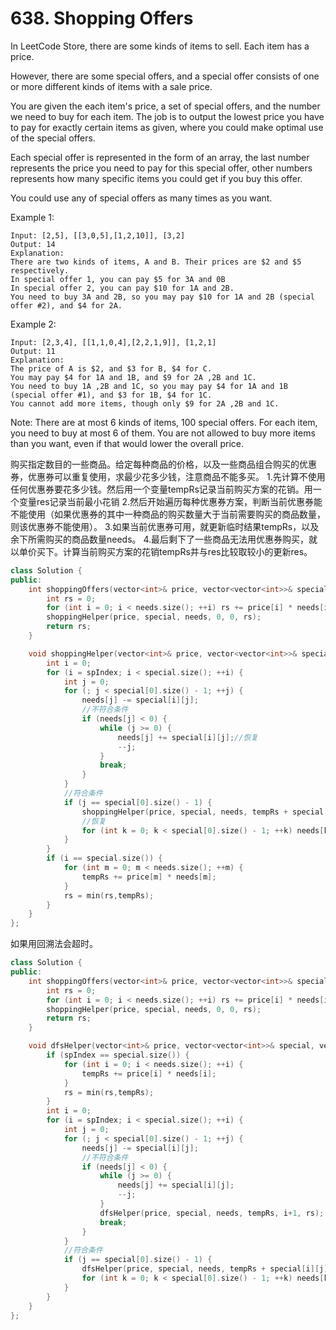 # 638. Shopping Offers
In LeetCode Store, there are some kinds of items to sell. Each item has a price.

However, there are some special offers, and a special offer consists of one or more different kinds of items with a sale price.

You are given the each item's price, a set of special offers, and the number we need to buy for each item. The job is to output the lowest price you have to pay for exactly certain items as given, where you could make optimal use of the special offers.

Each special offer is represented in the form of an array, the last number represents the price you need to pay for this special offer, other numbers represents how many specific items you could get if you buy this offer.

You could use any of special offers as many times as you want.

Example 1:
```
Input: [2,5], [[3,0,5],[1,2,10]], [3,2]
Output: 14
Explanation: 
There are two kinds of items, A and B. Their prices are $2 and $5 respectively. 
In special offer 1, you can pay $5 for 3A and 0B
In special offer 2, you can pay $10 for 1A and 2B. 
You need to buy 3A and 2B, so you may pay $10 for 1A and 2B (special offer #2), and $4 for 2A.
```

Example 2:
```
Input: [2,3,4], [[1,1,0,4],[2,2,1,9]], [1,2,1]
Output: 11
Explanation: 
The price of A is $2, and $3 for B, $4 for C. 
You may pay $4 for 1A and 1B, and $9 for 2A ,2B and 1C. 
You need to buy 1A ,2B and 1C, so you may pay $4 for 1A and 1B (special offer #1), and $3 for 1B, $4 for 1C. 
You cannot add more items, though only $9 for 2A ,2B and 1C.
```
Note:
There are at most 6 kinds of items, 100 special offers.
For each item, you need to buy at most 6 of them.
You are not allowed to buy more items than you want, even if that would lower the overall price.

购买指定数目的一些商品。给定每种商品的价格，以及一些商品组合购买的优惠券，优惠券可以重复使用，求最少花多少钱，注意商品不能多买。
1.先计算不使用任何优惠券要花多少钱。然后用一个变量tempRs记录当前购买方案的花销。用一个变量res记录当前最小花销
2.然后开始遍历每种优惠券方案，判断当前优惠券能不能使用（如果优惠券的其中一种商品的购买数量大于当前需要购买的商品数量，则该优惠券不能使用）。
3.如果当前优惠券可用，就更新临时结果tempRs，以及余下所需购买的商品数量needs。
4.最后剩下了一些商品无法用优惠券购买，就以单价买下。计算当前购买方案的花销tempRs并与res比较取较小的更新res。

```cpp
class Solution {
public:
    int shoppingOffers(vector<int>& price, vector<vector<int>>& special, vector<int>& needs) {
        int rs = 0;
        for (int i = 0; i < needs.size(); ++i) rs += price[i] * needs[i];
        shoppingHelper(price, special, needs, 0, 0, rs);
        return rs;
    }

    void shoppingHelper(vector<int>& price, vector<vector<int>>& special, vector<int>& needs, int tempRs, int spIndex ,int &rs) {
        int i = 0;
        for (i = spIndex; i < special.size(); ++i) {
            int j = 0;
            for (; j < special[0].size() - 1; ++j) {
                needs[j] -= special[i][j];
                //不符合条件
                if (needs[j] < 0) {
                    while (j >= 0) {
                        needs[j] += special[i][j];//恢复
                        --j;
                    }
                    break;
                }
            }
            //符合条件
            if (j == special[0].size() - 1) {
                shoppingHelper(price, special, needs, tempRs + special[i][j], i, rs);
                //恢复
                for (int k = 0; k < special[0].size() - 1; ++k) needs[k] += special[i][k];
            }
        }
        if (i == special.size()) {
            for (int m = 0; m < needs.size(); ++m) {
                tempRs += price[m] * needs[m];
            }
            rs = min(rs,tempRs);
        }
    }
};
```

如果用回溯法会超时。
```cpp
class Solution {
public:
    int shoppingOffers(vector<int>& price, vector<vector<int>>& special, vector<int>& needs) {
        int rs = 0;
        for (int i = 0; i < needs.size(); ++i) rs += price[i] * needs[i];
        shoppingHelper(price, special, needs, 0, 0, rs);
        return rs;
    }

    void dfsHelper(vector<int>& price, vector<vector<int>>& special, vector<int>& needs, int tempRs, int spIndex ,int &rs) {
        if (spIndex == special.size()) {
            for (int i = 0; i < needs.size(); ++i) {
                tempRs += price[i] * needs[i];
            }
            rs = min(rs,tempRs);
        }
        int i = 0;
        for (i = spIndex; i < special.size(); ++i) {
            int j = 0;
            for (; j < special[0].size() - 1; ++j) {
                needs[j] -= special[i][j];
                //不符合条件
                if (needs[j] < 0) {
                    while (j >= 0) {
                        needs[j] += special[i][j];
                        --j;
                    }
                    dfsHelper(price, special, needs, tempRs, i+1, rs);
                    break;
                }
            }
            //符合条件
            if (j == special[0].size() - 1) {
                dfsHelper(price, special, needs, tempRs + special[i][j], i, rs);
                for (int k = 0; k < special[0].size() - 1; ++k) needs[k] += special[i][k];
            }
        }
    }
};
```
